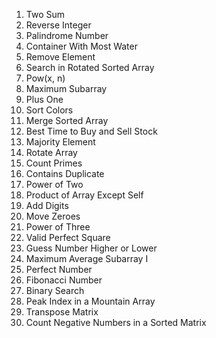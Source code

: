 1. Two Sum
7. Reverse Integer
9. Palindrome Number
11. Container With Most Water
27. Remove Element
33. Search in Rotated Sorted Array
50. Pow(x, n)
53. Maximum Subarray
66. Plus One
75. Sort Colors
88. Merge Sorted Array
121. Best Time to Buy and Sell Stock
169. Majority Element
189. Rotate Array
204. Count Primes
217. Contains Duplicate
231. Power of Two
238. Product of Array Except Self
258. Add Digits
283. Move Zeroes
326. Power of Three
367. Valid Perfect Square
374. Guess Number Higher or Lower
643. Maximum Average Subarray I
507. Perfect Number
509. Fibonacci Number
704. Binary Search
852. Peak Index in a Mountain Array
867. Transpose Matrix
1351. Count Negative Numbers in a Sorted Matrix